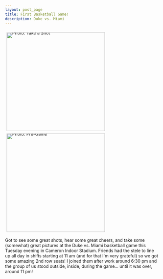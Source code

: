 ```yaml
---
layout: post_page
title: First Basketball Game!
description: Duke vs. Miami
---
```

<div style="line-height:0;padding:4px 0 0 1px;">
<a href="http://i.imgur.com/xC48C7s.jpg" style="display:inline-block;margin:3px;text-decoration:none;"> 
<img alt="Photo: Take a Shot" height='321' src="http://i.imgur.com/xC48C7s.jpg" title="Take a Shot" width='321' style="padding:1px;">
</a>
<a href="http://i.imgur.com/bY3hbog.jpg" style="display:inline-block;margin:3px;text-decoration:none;"> 
<img alt="Photo: Pre-Game" height="321" src="http://i.imgur.com/bY3hbog.jpg" title="Pre-Game" width="321" style="padding:1px;">
</a>
</div>


Got to see some great shots, hear some great cheers, and take some (somewhat) great pictures at the Duke vs. Miami basketball game this Tuesday evening in Cameron Indoor Stadium. Friends had the stele to line up all day in shifts starting at 11 am (and for that I'm very grateful) so we got some amazing 2nd row seats! I joined them after work around 6:30 pm and the group of us stood outside, inside, during the game... until it was over, around 11 pm! 
